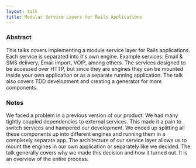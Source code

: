 ```yaml
---
layout: talk
title: Modular Service Layers for Rails Applications
---
```


### Abstract

This talks covers implementing a module service layer for Rails
applications. Each service is separated into it's own engine.
Example services: Email & SMS delivery, Email import, VOIP, among
others. The services designed to be accessed over HTTP, but since they
are engines they can be mounted inside your own application or as a
separate running application. The talk also covers TDD development and
creating a generator for more components.

### Notes

We faced a problem in a previous version of our product. We had many
tightly coupled dependencies to external services. This made it a pain
to switch services and hampered our development. We ended up splitting
all these components up into different engines and running them in a
completely separate app. The architecture of our service layer allows us
to mount the engines in our own application or separately like we
decided. The talk generally covers why we made this decision and how it
turned out. It is an overview of the entire process.
